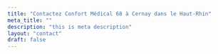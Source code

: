 ```yaml
---
title: "Contactez Confort Médical 68 à Cernay dans le Haut-Rhin"
meta_title: ""
description: "this is meta description"
layout: "contact"
draft: false
---
```



